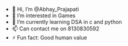 - 👋 Hi, I’m @Abhay_Prajapati
- 👀 I’m interested in Games
- 🌱 I’m currently learning DSA in c and python
- 📫 Can contact me on 8130830592
- ⚡ Fun fact: Good human value
<!---
Abhay04Prajapati/Abhay04Prajapati is a ✨ special ✨ repository because its `README.md` (this file) appears on your GitHub profile.
You can click the Preview link to take a look at your changes.
--->
